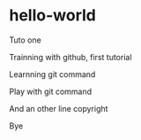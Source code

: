 # hello-world
Tuto one

Trainning with github, first tutorial

Learnning git command

Play with git command

And an other line
copyright

Bye
